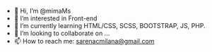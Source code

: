 - 👋 Hi, I’m @mimaMs
- 👀 I’m interested in Front-end
- 🌱 I’m currently learning HTML/CSS, SCSS, BOOTSTRAP, JS, PHP.
- 💞️ I’m looking to collaborate on ...
- 📫 How to reach me: sarenacmilana@gmail.com

<!---
mimaMs/mimaMs is a ✨ special ✨ repository because its `README.md` (this file) appears on your GitHub profile.
You can click the Preview link to take a look at your changes.
--->
